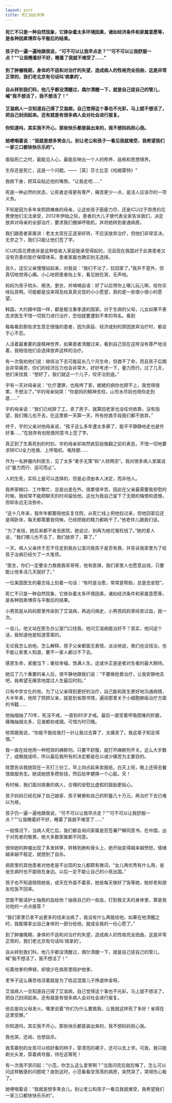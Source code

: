 ```yaml
---
layout: post
title: 死亡如此多情
---
```

#### 死亡不只是一种自然现象，它掺杂着太多环境因素，诸如经济条件和家属意愿等，是各种因素博弈与平衡后的结果。               
#### 孩子仍一遍一遍地跟我说，“可不可以让我早点走？”“可不可以让我舒服一点？”“让我睡着好不好，睡着了我就不难受了……”            
#### 到了肿瘤晚期，身体的不适和对治疗的失望，造成病人的性格完全扭曲，这是非常正常的，我们老北京有句话叫‘病拿的’。           
#### 自从转到我们科，他几乎都没清醒过，偶尔清醒一下，就是自己拔自己的管儿，喊“我不想活了，我不想活了！”               
#### 艾滋病人一旦知道自己得了艾滋病，自己觉得这个事也不光彩，马上就不想活了，把自己封闭起来。还有就是有很多病人会对社会进行报复。               
#### 你知道吗，其实我不开心，那些快乐都是装出来的，我不想妈妈担心我。               
#### 她哽咽着说：“我就是想多笑会儿，别让老公和孩子一看见我就难受，我希望我们一家三口都快快乐乐的”。             
<!-- more -->
面临死亡之时，最能见人心，最能反映出一个人的修养、品格和思想境界。               

生存还是死亡，这是一个问题。——［英］莎士比亚《哈姆雷特》“               

我俯下身，把耳朵贴近他的嘴唇。“让我走吧……”               

死是一种必然的状态，让死者走得更有尊严，痛苦更少一点，是活人应该尽的一项义务。               

不知是因为多年来照顾瘫痪的母亲，让这些孩子筋疲力尽，还是ICU过于昂贵的花费使他们无法承受，2012年伊始之际，患者的大儿子便代表全家告诉我们，决定放弃对母亲的全部治疗，要求我们撤掉呼吸机，并将她转到普通病房。               

我们跟患者家属讲：老太太现在正逐渐好转，不应该放弃治疗，但他们非常坚决。无奈之下，我们只能让他们签了字。               

ICU的高花费绝非是这种低收入家庭能承受得起的，况且现在我国对于此类患者又没有完善的医疗保障体系，患者家属也确实别无选择。               

良久，这位父亲慢慢站起来，对我说：“我们不治了，拉回家了。”我并不意外，但真切地觉得心痛。小心地把患者抬上车，看见她在哭，无声地。               

妈妈为孩子梳头、擦洗、更衣，并喃喃自语：好了以后带你上哪儿玩儿啊，给你买啥玩具啊。可能都是没来得及给真真兑现的小小愿望，真的是一些很小很小的愿望。               

韩国，大约跟中国一样，都是极注重孝道的国家。对于生病的父母，儿女如果不表态求医生不惜一切努力进行治疗，恐怕就要遭到不孝的骂名。看到               

每每看到那些求生意志很强的患者，因为家庭、经济或别的原因放弃治疗时，都会于心不忍。               

人活着最重要的是精神世界，如果患者清醒过来，看到自己现在这样没有尊严地活着，我相信他们会选择放弃这样的治疗。               

有一次我劝他们说：继续治下去可能延长几个月生命，但救不了命，而且孩子后期会非常痛苦，你们的经济压力也会非常大，好好考虑一下，量力而行。过了几天，他们来找我：“想好了，我们就这一个儿子，咬牙治到底。”               

宇有一天对母亲说：“化疗遭罪，也拖垮了家，姥姥的病你也顾不上，我觉得很累，不想治了。”宇的母亲恸哭：“你是妈的精神支柱，山穷水尽妈也陪你走到底……”               

宇的母亲说：“我们已经辞了工，卖了房子，就算回老家也没任何依靠，没有指望，我们哪儿也不去，在这里捱一天算一天，所有抢救手段我们都不放弃。”               

终于，宇的父亲对他母亲说，“孩子这么多年遭太多罪了，能平平静静地走也是件好事……”在放弃有创抢救同意书上签了字。               

真正到了生离死别的时刻，宇的母亲却突然疯狂般推翻之前的表态，不惜一切地要求转ICU全力抢救、上呼吸机、电除颤……               

作为一名肿瘤内科医生，见了太多“束手无策”和“人财两空”。我对很多病人家属说过“量力而行、适可而止”。               

人的生死，实际上是可以选择的，但是必须由本人决定，而非他人。               

我养家糊口、工作繁忙、总是出差在外，很累很辛苦，因此在父亲最需要我安慰的时候，我经常不能把聊天的时间留给他，这也为我自己留下了无限的悔恨和遗憾，但却永远无法弥补。               

“这十几年来，我年年都要陪他反复住院，从死亡线上把他拉过来，但他回家后还是得卧床，每天都需要我伺候，已经把我的精力都耗干了。”他老伴儿跟我们说。               

”为了省钱，她后来都不肯去医院，她说过，别再为她花冤枉钱了。”她的爱人说，“我们哪儿也不去了，我们放弃了，算了。”               

一天，病人父亲终于忍不住走到我办公室问我孩子是否有救，并告诉我家里为了给孩子治病已经欠了一大笔债。               

“医生，你们一定要全力救救我哥哥呀，他有医保，我们家里人也愿意出钱，只要能让他多活几天就好了。”               

一位美国医生的墓志铭上刻着一句话：“有时是治愈，常常是帮助，总是去安慰”。               

死亡不只是一种自然现象，它掺杂着太多环境因素，诸如经济条件和家属意愿等，是各种因素博弈与平衡后的结果。               

小男孩是从妈妈那里传染到了艾滋病，再追问病史，小男孩妈妈曾经卖过血，就一次。               

一会儿，他又站在医生办公室门口找我，他问艾滋病能治好不？其实，他问这个话，我知道他是知道答案的。               

无论我怎么劝他，怎么解释，孩子父亲都面无表情，淡淡地说，我们也没钱治，也不能让家里人知道，要不一家人都过不下去。               

感恩生命，紧握当下；重拾幸福，饱满人生。这或许正是逝者对生者的最大期待。               

她见了几个重要的亲人后，很平静地跟我们说：“不要做抢救治疗，让我安静地去吧，我希望无痛苦地度过人生最后时刻。”               

只有中学文化的他，为了让父亲得到更好的治疗，自己能和医生更好地沟通病情，大半年来，他除了照顾父亲，就是到省图书馆，遍阅那里关于小细胞肺癌治疗方面的书籍……               

他抽烟抽了70年，死活不戒，一直到85岁才戒。最后一直受着呼吸困难的折磨，痛悔抽烟太多，见谁都劝戒烟，可惜为时已晚。               

他常跟我说，“你能不能给我打一针让我过去算了，太痛苦了。我这辈子知足得很。”               

我一直在给他用一种短效的麻醉剂。只要不舒服，就打开麻醉剂开关。这么大岁数了，成瘾就成呗，所以最后我所有的决定都是在以减少痛苦为主要目的。               

晓慧告诉我她现在一天打三份工，早上四点起来卖报纸，白天上班，晚上还得去餐馆做服务生。她说她想多攒些钱，然后给李健换一个心脏。天！               

有时候，我们面对病重的病人，合理的安慰比虚假的鼓励更贴心。               

孩子妈妈已经花掉了自己娘家、孩子舅舅和自己的积蓄几十万元，再治疗下去已难以为继。               

孩子仍一遍一遍地跟我说，“可不可以让我早点走？”“可不可以让我舒服一点？”“让我睡着好不好，睡着了我就不难受了……”               

一般情况下，当病人死亡后，我们都会询问家属是否签署尸解同意书。在中国，出于对死者的敬畏，绝大多数家属都不同意。               

很快她的肿瘤出现了多发转移，转移到肺和骨头上，她开始变得越来越愤怒，情绪越来越不稳定，就想到了自杀。               

病房里的其他患者对他老是不出现的女儿都颇有微词，“女儿再优秀有什么用，爸爸生病时也不能陪在身边。以后一定不能让自己的小孩出国。”               

孩子也不知道陪陪她爸，成天在外面不着家，她爸每天做好了饭等她，她却老和朋友吃饭不回来。               

您能不能请护士抽我的血给他？抽我自己的一些血，打到我丈夫的身体里，算是我对他的一点点报答？               

“我们家里已拿不出更多的钱来治病了，我没有什么再能给他。如果在他清醒之时，我能够拿出自己身体的一部分给他，就成全我的一份心愿了。”               

到了肿瘤晚期，身体的不适和对治疗的失望，造成病人的性格完全扭曲，这是非常正常的，我们老北京有句话叫‘病拿的’。               

自从转到我们科，他几乎都没清醒过，偶尔清醒一下，就是自己拔自己的管儿，喊“我不想活了，我不想活了！”               

吃着他爹的俸禄，却很少在病房里陪护他爹。               

老爷子这么痛苦地活着就是为了给这混蛋儿子挣退休金呀。               

艾滋病人一旦知道自己得了艾滋病，自己觉得这个事也不光彩，马上就不想活了，把自己封闭起来。还有就是有很多病人会对社会进行报复。               

他总是向父母发火，嘴里说着“你们为什么要救我，让我就这样死了多好！省得在这里受罪。”               

你知道吗，其实我不开心，那些快乐都是装出来的，我不想妈妈担心我。               

我也哭，还闹，也想自杀。               

我羡慕别的女孩可以梳好看的辫子，穿漂亮的裙子，还可以去上学。可我，我只能剃光头发，穿着病号服，待在这等死！               

有一次我不禁问起：“小范，你怎么这么爱笑啊？”当我问完后就后悔了，怎么可以问这样敏感的问题呢？直到这时，小范看看空荡荡的病房，突然哭了，哭得伤心极了。               

她哽咽着说：“我就是想多笑会儿，别让老公和孩子一看见我就难受，我希望我们一家三口都快快乐乐的”。              
